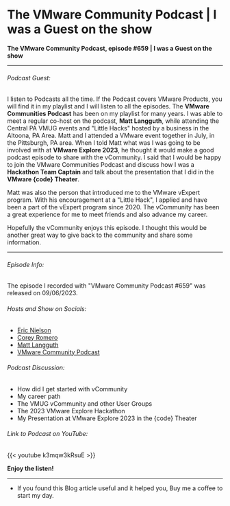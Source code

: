 # The VMware Community Podcast | I was a Guest on the show


**The VMware Community Podcast, episode #659 | I was a Guest on the show**

---

<!--more-->

###### Podcast Guest:

I listen to Podcasts all the time. If the Podcast covers VMware Products, you will find it in my playlist and I will listen to all the episodes. The **VMware Communities Podcast** has been on my playlist for many years. I was able to meet a regular co-host on the podcast, **Matt Langguth**, while attending the Central PA VMUG events and "Little Hacks" hosted by a business in the Altoona, PA Area. Matt and I attended a VMware event together in July, in the Pittsburgh, PA area. When I told Matt what was I was going to be involved with at **VMware Explore 2023**, he thought it would make a good podcast episode to share with the vCommunity. I said that I would be happy to join the VMware Communities Podcast and discuss how I was a **Hackathon Team Captain** and talk about the presentation that I did in the **VMware {code} Theater**.  

Matt was also the person that introduced me to the VMware vExpert program. With his encouragement at a "Little Hack", I applied and have been a part of the vExpert program since 2020. The vCommunity has been a great experience for me to meet friends and also advance my career.  

Hopefully the vCommunity enjoys this episode. I thought this would be another great way to give back to the community and share some information.  

---

###### Episode Info:

The episode I recorded with "VMware Community Podcast #659" was released on 09/06/2023.  

###### Hosts and Show on Socials:
* [Eric Nielson](https://www.linkedin.com/in/ericlnielsen/)
* [Corey Romero](https://www.linkedin.com/in/coreysromero/)
* [Matt Langguth](https://twitter.com/gsxesx)
* [VMware Community Podcast](https://twitter.com/VMware)

###### Podcast Discussion:
* How did I get started with vCommunity
* My career path
* The VMUG vCommunity and other User Groups
* The 2023 VMware Explore Hackathon
* My Presentation at VMware Explore 2023 in the {code} Theater

###### Link to Podcast on YouTube:

{{< youtube k3mqw3kRsuE >}}

**Enjoy the listen!**

---

* If you found this Blog article useful and it helped you, Buy me a coffee to start my day.  

<center>
<script type="text/javascript" src="https://cdnjs.buymeacoffee.com/1.0.0/button.prod.min.js" data-name="bmc-button" data-slug="dalehassinger" data-color="#FFDD00" data-emoji=""  data-font="Cookie" data-text="Buy me a coffee" data-outline-color="#000000" data-font-color="#000000" data-coffee-color="#ffffff" ></script>
</center>

